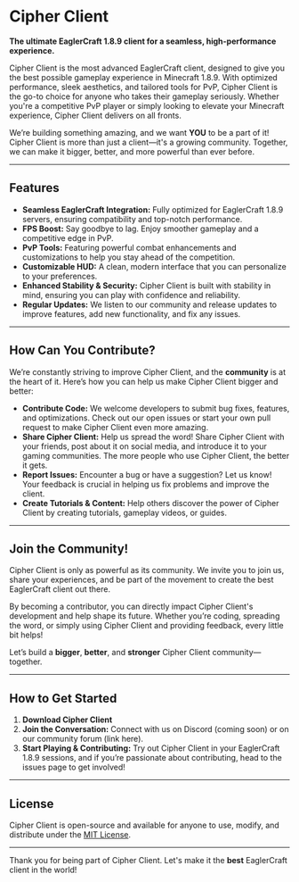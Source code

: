 # Cipher Client  
**The ultimate EaglerCraft 1.8.9 client for a seamless, high-performance experience.**  

Cipher Client is the most advanced EaglerCraft client, designed to give you the best possible gameplay experience in Minecraft 1.8.9. With optimized performance, sleek aesthetics, and tailored tools for PvP, Cipher Client is the go-to choice for anyone who takes their gameplay seriously. Whether you're a competitive PvP player or simply looking to elevate your Minecraft experience, Cipher Client delivers on all fronts.  

We’re building something amazing, and we want **YOU** to be a part of it! Cipher Client is more than just a client—it's a growing community. Together, we can make it bigger, better, and more powerful than ever before.  

---

## Features  
- **Seamless EaglerCraft Integration:** Fully optimized for EaglerCraft 1.8.9 servers, ensuring compatibility and top-notch performance.
- **FPS Boost:** Say goodbye to lag. Enjoy smoother gameplay and a competitive edge in PvP.
- **PvP Tools:** Featuring powerful combat enhancements and customizations to help you stay ahead of the competition.
- **Customizable HUD:** A clean, modern interface that you can personalize to your preferences.
- **Enhanced Stability & Security:** Cipher Client is built with stability in mind, ensuring you can play with confidence and reliability.
- **Regular Updates:** We listen to our community and release updates to improve features, add new functionality, and fix any issues.  

---

## How Can You Contribute?  
We’re constantly striving to improve Cipher Client, and the **community** is at the heart of it. Here’s how you can help us make Cipher Client bigger and better:

- **Contribute Code:** We welcome developers to submit bug fixes, features, and optimizations. Check out our open issues or start your own pull request to make Cipher Client even more amazing.
- **Share Cipher Client:** Help us spread the word! Share Cipher Client with your friends, post about it on social media, and introduce it to your gaming communities. The more people who use Cipher Client, the better it gets.
- **Report Issues:** Encounter a bug or have a suggestion? Let us know! Your feedback is crucial in helping us fix problems and improve the client.
- **Create Tutorials & Content:** Help others discover the power of Cipher Client by creating tutorials, gameplay videos, or guides.

---

## Join the Community!  
Cipher Client is only as powerful as its community. We invite you to join us, share your experiences, and be part of the movement to create the best EaglerCraft client out there.  

By becoming a contributor, you can directly impact Cipher Client's development and help shape its future. Whether you’re coding, spreading the word, or simply using Cipher Client and providing feedback, every little bit helps!  

Let’s build a **bigger**, **better**, and **stronger** Cipher Client community—together.  

---

## How to Get Started  
1. **Download Cipher Client**  
2. **Join the Conversation:** Connect with us on Discord (coming soon) or on our community forum (link here).
3. **Start Playing & Contributing:** Try out Cipher Client in your EaglerCraft 1.8.9 sessions, and if you’re passionate about contributing, head to the issues page to get involved!

---

## License  
Cipher Client is open-source and available for anyone to use, modify, and distribute under the [MIT License](LICENSE).  

---

Thank you for being part of Cipher Client. Let's make it the **best** EaglerCraft client in the world!
